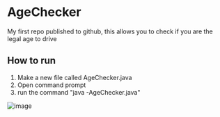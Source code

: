 # AgeChecker
My first repo published to github, this allows you to check if you are the legal age to drive

## How to run
1. Make a new file called AgeChecker.java
2. Open command prompt
3. run the command "java -AgeChecker.java"

![image](https://user-images.githubusercontent.com/86412800/123259072-fd7a8400-d4eb-11eb-80cf-a702189a6810.png)


